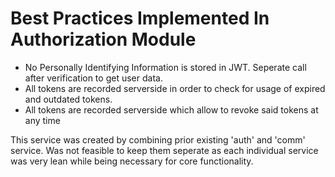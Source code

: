 # Best Practices Implemented In Authorization Module

- No Personally Identifying Information is stored in JWT. Seperate call after verification to get user data.
- All tokens are recorded serverside in order to check for usage of expired and outdated tokens.
- All tokens are recorded serverside which allow to revoke said tokens at any time

This service was created by combining prior existing 'auth' and 'comm' service. Was not feasible to keep them seperate as each individual service was very lean while being necessary for core functionality.
